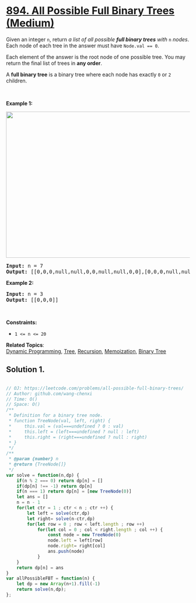 # [894. All Possible Full Binary Trees (Medium)](https://leetcode.com/problems/all-possible-full-binary-trees/)

<p>Given an integer <code>n</code>, return <em>a list of all possible <strong>full binary trees</strong> with</em> <code>n</code> <em>nodes</em>. Each node of each tree in the answer must have <code>Node.val == 0</code>.</p>

<p>Each element of the answer is the root node of one possible tree. You may return the final list of trees in <strong>any order</strong>.</p>

<p>A <strong>full binary tree</strong> is a binary tree where each node has exactly <code>0</code> or <code>2</code> children.</p>

<p>&nbsp;</p>
<p><strong>Example 1:</strong></p>
<img alt="" src="https://s3-lc-upload.s3.amazonaws.com/uploads/2018/08/22/fivetrees.png" style="width: 700px; height: 400px;">
<pre><strong>Input:</strong> n = 7
<strong>Output:</strong> [[0,0,0,null,null,0,0,null,null,0,0],[0,0,0,null,null,0,0,0,0],[0,0,0,0,0,0,0],[0,0,0,0,0,null,null,null,null,0,0],[0,0,0,0,0,null,null,0,0]]
</pre>

<p><strong>Example 2:</strong></p>

<pre><strong>Input:</strong> n = 3
<strong>Output:</strong> [[0,0,0]]
</pre>

<p>&nbsp;</p>
<p><strong>Constraints:</strong></p>

<ul>
	<li><code>1 &lt;= n &lt;= 20</code></li>
</ul>


**Related Topics**:  
[Dynamic Programming](https://leetcode.com/tag/dynamic-programming/), [Tree](https://leetcode.com/tag/tree/), [Recursion](https://leetcode.com/tag/recursion/), [Memoization](https://leetcode.com/tag/memoization/), [Binary Tree](https://leetcode.com/tag/binary-tree/)

## Solution 1.

```js

// OJ: https://leetcode.com/problems/all-possible-full-binary-trees/
// Author: github.com/wang-chenxi
// Time: O()
// Space: O()
/**
 * Definition for a binary tree node.
 * function TreeNode(val, left, right) {
 *     this.val = (val===undefined ? 0 : val)
 *     this.left = (left===undefined ? null : left)
 *     this.right = (right===undefined ? null : right)
 * }
 */
/**
 * @param {number} n
 * @return {TreeNode[]}
 */
var solve = function(n,dp) {
    if(n % 2 === 0) return dp[n] = []
    if(dp[n] !== -1) return dp[n]
    if(n === 1) return dp[n] = [new TreeNode(0)]
    let ans = []
    n = n - 1
    for(let ctr = 1 ; ctr < n ; ctr ++) {
        let left = solve(ctr,dp)
        let right= solve(n-ctr,dp)
        for(let row = 0 ; row < left.length ; row ++)
            for(let col = 0 ; col < right.length ; col ++) {
                const node = new TreeNode(0)
                node.left = left[row]
                node.right= right[col]
                ans.push(node)
            }
    }
    return dp[n] = ans
}
var allPossibleFBT = function(n) {
    let dp = new Array(n+1).fill(-1)
    return solve(n,dp);
};

```